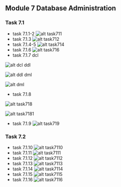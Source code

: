 ## Module 7 Database Administration
### Task 7.1
 + task 7.1.1-2
 ![alt task711](/m7/images/t711.png)
+ task 7.1.3
 ![alt task712](/m7/images/t713.png)
+ task 7.1.4-5
 ![alt task714](/m7/images/t714-5.png)
+ task 7.1.6
 ![alt task716](/m7/images/t716.png)
+ task 7.1.7
  dcl

 ![alt dcl](/m7/images/t717dcl.png)
  ddl

 ![alt ddl](/m7/images/t717ddl.png)
  dml

 ![alt dml](/m7/images/t717dml.png)
+ task 7.1.8
  
 ![alt task718](/m7/images/t718.png)

 ![alt task7181](/m7/images/t7181.png)
+ task 7.1.9
 ![alt task719](/m7/images/t719.png)

### Task 7.2
+ task 7.1.10
 ![alt task7110](/m7/images/t7110.png)
+ task 7.1.11
 ![alt task7111](/m7/images/t7111.png)
+ task 7.1.12
 ![alt task7112](/m7/images/t7112.png)
+ task 7.1.13
 ![alt task7113](/m7/images/t7113.png)
+ task 7.1.14
 ![alt task7114](/m7/images/t7114.png)
+ task 7.1.15
 ![alt task7115](/m7/images/t7115.png)
+ task 7.1.16
 ![alt task7116](/m7/images/t7116.png)